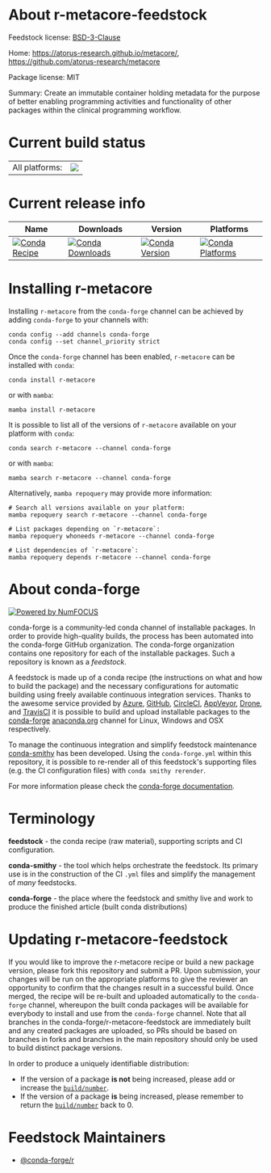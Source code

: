 About r-metacore-feedstock
==========================

Feedstock license: [BSD-3-Clause](https://github.com/conda-forge/r-metacore-feedstock/blob/main/LICENSE.txt)

Home: https://atorus-research.github.io/metacore/, https://github.com/atorus-research/metacore

Package license: MIT

Summary: Create an immutable container holding metadata for the purpose of better enabling programming activities and functionality of other packages within the clinical programming workflow.

Current build status
====================


<table><tr><td>All platforms:</td>
    <td>
      <a href="https://dev.azure.com/conda-forge/feedstock-builds/_build/latest?definitionId=26046&branchName=main">
        <img src="https://dev.azure.com/conda-forge/feedstock-builds/_apis/build/status/r-metacore-feedstock?branchName=main">
      </a>
    </td>
  </tr>
</table>

Current release info
====================

| Name | Downloads | Version | Platforms |
| --- | --- | --- | --- |
| [![Conda Recipe](https://img.shields.io/badge/recipe-r--metacore-green.svg)](https://anaconda.org/conda-forge/r-metacore) | [![Conda Downloads](https://img.shields.io/conda/dn/conda-forge/r-metacore.svg)](https://anaconda.org/conda-forge/r-metacore) | [![Conda Version](https://img.shields.io/conda/vn/conda-forge/r-metacore.svg)](https://anaconda.org/conda-forge/r-metacore) | [![Conda Platforms](https://img.shields.io/conda/pn/conda-forge/r-metacore.svg)](https://anaconda.org/conda-forge/r-metacore) |

Installing r-metacore
=====================

Installing `r-metacore` from the `conda-forge` channel can be achieved by adding `conda-forge` to your channels with:

```
conda config --add channels conda-forge
conda config --set channel_priority strict
```

Once the `conda-forge` channel has been enabled, `r-metacore` can be installed with `conda`:

```
conda install r-metacore
```

or with `mamba`:

```
mamba install r-metacore
```

It is possible to list all of the versions of `r-metacore` available on your platform with `conda`:

```
conda search r-metacore --channel conda-forge
```

or with `mamba`:

```
mamba search r-metacore --channel conda-forge
```

Alternatively, `mamba repoquery` may provide more information:

```
# Search all versions available on your platform:
mamba repoquery search r-metacore --channel conda-forge

# List packages depending on `r-metacore`:
mamba repoquery whoneeds r-metacore --channel conda-forge

# List dependencies of `r-metacore`:
mamba repoquery depends r-metacore --channel conda-forge
```


About conda-forge
=================

[![Powered by
NumFOCUS](https://img.shields.io/badge/powered%20by-NumFOCUS-orange.svg?style=flat&colorA=E1523D&colorB=007D8A)](https://numfocus.org)

conda-forge is a community-led conda channel of installable packages.
In order to provide high-quality builds, the process has been automated into the
conda-forge GitHub organization. The conda-forge organization contains one repository
for each of the installable packages. Such a repository is known as a *feedstock*.

A feedstock is made up of a conda recipe (the instructions on what and how to build
the package) and the necessary configurations for automatic building using freely
available continuous integration services. Thanks to the awesome service provided by
[Azure](https://azure.microsoft.com/en-us/services/devops/), [GitHub](https://github.com/),
[CircleCI](https://circleci.com/), [AppVeyor](https://www.appveyor.com/),
[Drone](https://cloud.drone.io/welcome), and [TravisCI](https://travis-ci.com/)
it is possible to build and upload installable packages to the
[conda-forge](https://anaconda.org/conda-forge) [anaconda.org](https://anaconda.org/)
channel for Linux, Windows and OSX respectively.

To manage the continuous integration and simplify feedstock maintenance
[conda-smithy](https://github.com/conda-forge/conda-smithy) has been developed.
Using the ``conda-forge.yml`` within this repository, it is possible to re-render all of
this feedstock's supporting files (e.g. the CI configuration files) with ``conda smithy rerender``.

For more information please check the [conda-forge documentation](https://conda-forge.org/docs/).

Terminology
===========

**feedstock** - the conda recipe (raw material), supporting scripts and CI configuration.

**conda-smithy** - the tool which helps orchestrate the feedstock.
                   Its primary use is in the construction of the CI ``.yml`` files
                   and simplify the management of *many* feedstocks.

**conda-forge** - the place where the feedstock and smithy live and work to
                  produce the finished article (built conda distributions)


Updating r-metacore-feedstock
=============================

If you would like to improve the r-metacore recipe or build a new
package version, please fork this repository and submit a PR. Upon submission,
your changes will be run on the appropriate platforms to give the reviewer an
opportunity to confirm that the changes result in a successful build. Once
merged, the recipe will be re-built and uploaded automatically to the
`conda-forge` channel, whereupon the built conda packages will be available for
everybody to install and use from the `conda-forge` channel.
Note that all branches in the conda-forge/r-metacore-feedstock are
immediately built and any created packages are uploaded, so PRs should be based
on branches in forks and branches in the main repository should only be used to
build distinct package versions.

In order to produce a uniquely identifiable distribution:
 * If the version of a package **is not** being increased, please add or increase
   the [``build/number``](https://docs.conda.io/projects/conda-build/en/latest/resources/define-metadata.html#build-number-and-string).
 * If the version of a package **is** being increased, please remember to return
   the [``build/number``](https://docs.conda.io/projects/conda-build/en/latest/resources/define-metadata.html#build-number-and-string)
   back to 0.

Feedstock Maintainers
=====================

* [@conda-forge/r](https://github.com/orgs/conda-forge/teams/r/)

